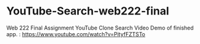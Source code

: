 # YouTube-Search-web222-final

Web 222 Final Assignment YouTube Clone Search
Video Demo of finished app. : https://www.youtube.com/watch?v=PityfFZTSTo
